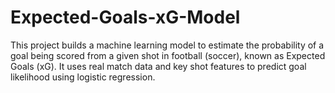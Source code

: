 # Expected-Goals-xG-Model
This project builds a machine learning model to estimate the probability of a goal being scored from a given shot in football (soccer), known as Expected Goals (xG). It uses real match data and key shot features to predict goal likelihood using logistic regression.

